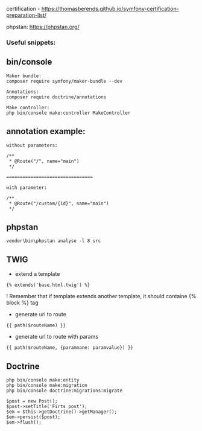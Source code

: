 certification - https://thomasberends.github.io/symfony-certification-preparation-list/

phpstan: https://phpstan.org/

### Useful snippets:

## bin/console

```
Maker bundle:
composer require symfony/maker-bundle --dev

Annotations:
composer require doctrine/annotations

Make controller:
php bin/console make:controller MakeController

```

## annotation example:

```
without parameters:

/**
 * @Route("/", name="main")
 */

================================

with parameter:

/**
 * @Route("/custom/{id}", name="main")
 */

```

## phpstan

``
vendor\bin\phpstan analyse -l 8 src
``

## TWIG

- extend a template
```
{% extends('base.html.twig') %}
```
! Remember that if template extends another template, it should containe {% block %} tag

- generate url to route

```
{{ path($routeName) }}
```

- generate url to route with params

```
{{ path($routeName, {paramnane: paramvalue}) }}
```

## Doctrine

```
php bin/console make:entity
php bin/console make:migration
php bin/console doctrine:migrations:migrate

$post = new Post();
$post->setTitle('Firts post');
$em = $this->getDoctrine()->getManager();
$em->persist($post);
$em->flush();
```